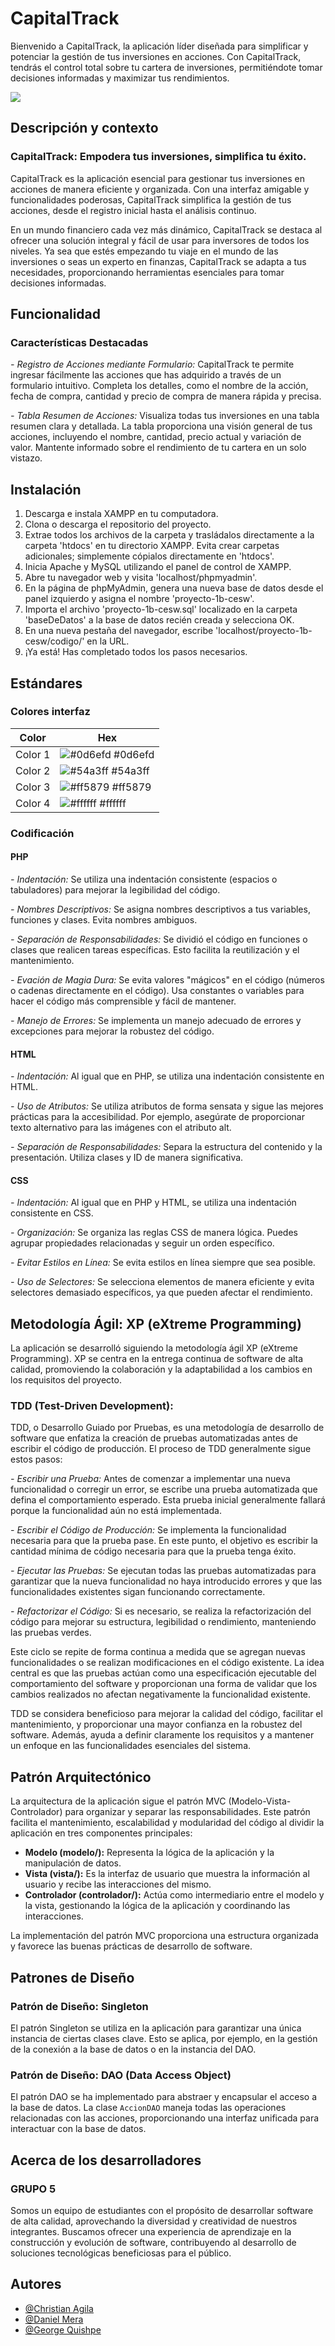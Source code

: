 # CapitalTrack

Bienvenido a CapitalTrack, la aplicación líder diseñada para simplificar y potenciar la gestión de tus inversiones en acciones. Con CapitalTrack, tendrás el control total sobre tu cartera de inversiones, permitiéndote tomar decisiones informadas y maximizar tus rendimientos.

![](http://imgfz.com/i/WiGRoYb.png)

## Descripción y contexto
### CapitalTrack: Empodera tus inversiones, simplifica tu éxito.
CapitalTrack es la aplicación esencial para gestionar tus inversiones en acciones de manera eficiente y organizada. Con una interfaz amigable y funcionalidades poderosas, CapitalTrack simplifica la gestión de tus acciones, desde el registro inicial hasta el análisis continuo.

En un mundo financiero cada vez más dinámico, CapitalTrack se destaca al ofrecer una solución integral y fácil de usar para inversores de todos los niveles. Ya sea que estés empezando tu viaje en el mundo de las inversiones o seas un experto en finanzas, CapitalTrack se adapta a tus necesidades, proporcionando herramientas esenciales para tomar decisiones informadas.


## Funcionalidad
### Características Destacadas

*- Registro de Acciones mediante Formulario:*
CapitalTrack te permite ingresar fácilmente las acciones que has adquirido a través de un formulario intuitivo. Completa los detalles, como el nombre de la acción, fecha de compra, cantidad y precio de compra de manera rápida y precisa.

*- Tabla Resumen de Acciones:*
Visualiza todas tus inversiones en una tabla resumen clara y detallada. La tabla proporciona una visión general de tus acciones, incluyendo el nombre, cantidad, precio actual y variación de valor. Mantente informado sobre el rendimiento de tu cartera en un solo vistazo.

## Instalación
1. Descarga e instala XAMPP en tu computadora.
2. Clona o descarga el repositorio del proyecto.
3. Extrae todos los archivos de la carpeta y trasládalos directamente a la carpeta 'htdocs' en tu directorio XAMPP. Evita crear carpetas adicionales; simplemente cópialos directamente en 'htdocs'.
4. Inicia Apache y MySQL utilizando el panel de control de XAMPP.
5. Abre tu navegador web y visita 'localhost/phpmyadmin'.
6. En la página de phpMyAdmin, genera una nueva base de datos desde el panel izquierdo y asigna el nombre 'proyecto-1b-cesw'.
7. Importa el archivo 'proyecto-1b-cesw.sql' localizado en la carpeta 'baseDeDatos' a la base de datos recién creada y selecciona OK.
8. En una nueva pestaña del navegador, escribe 'localhost/proyecto-1b-cesw/codigo/' en la URL.
9. ¡Ya está! Has completado todos los pasos necesarios.

## Estándares
### Colores interfaz

| Color             | Hex                                                                |
| ----------------- | ------------------------------------------------------------------ |
| Color 1 | ![#0d6efd](https://via.placeholder.com/10/0d6efd?text=+) #0d6efd |
| Color 2 | ![#54a3ff](https://via.placeholder.com/10/54a3ff?text=+) #54a3ff |
| Color 3 | ![#ff5879](https://via.placeholder.com/10/ff5879?text=+) #ff5879 |
| Color 4 | ![#ffffff](https://via.placeholder.com/10/ffffff?text=+) #ffffff |

### Codificación 
#### PHP
*- Indentación:*
Se utiliza una indentación consistente (espacios o tabuladores) para mejorar la legibilidad del código.

*- Nombres Descriptivos:*
Se  asigna nombres descriptivos a tus variables, funciones y clases. Evita nombres ambiguos.

*- Separación de Responsabilidades:*
Se dividió el código en funciones o clases que realicen tareas específicas. Esto facilita la reutilización y el mantenimiento.

*- Evación de Magia Dura:*
Se evita valores "mágicos" en el código (números o cadenas directamente en el código). Usa constantes o variables para hacer el código más comprensible y fácil de mantener.

*- Manejo de Errores:*
Se implementa un manejo adecuado de errores y excepciones para mejorar la robustez del código.

#### HTML
*- Indentación:*
Al igual que en PHP, se utiliza una indentación consistente en HTML.

*- Uso de Atributos:*
Se utiliza atributos de forma sensata y sigue las mejores prácticas para la accesibilidad. Por ejemplo, asegúrate de proporcionar texto alternativo para las imágenes con el atributo alt.

*- Separación de Responsabilidades:*
Separa la estructura del contenido y la presentación. Utiliza clases y ID de manera significativa.

#### CSS
*- Indentación:*
Al igual que en PHP y HTML, se utiliza una indentación consistente en CSS.

*- Organización:*
Se organiza las reglas CSS de manera lógica. Puedes agrupar propiedades relacionadas y seguir un orden específico.

*- Evitar Estilos en Línea:*
Se evita estilos en línea siempre que sea posible.

*- Uso de Selectores:*
Se selecciona elementos de manera eficiente y evita selectores demasiado específicos, ya que pueden afectar el rendimiento.

## Metodología Ágil: XP (eXtreme Programming)

La aplicación se desarrolló siguiendo la metodología ágil XP (eXtreme Programming). XP se centra en la entrega continua de software de alta calidad, promoviendo la colaboración y la adaptabilidad a los cambios en los requisitos del proyecto.

### TDD (Test-Driven Development):

TDD, o Desarrollo Guiado por Pruebas, es una metodología de desarrollo de software que enfatiza la creación de pruebas automatizadas antes de escribir el código de producción. El proceso de TDD generalmente sigue estos pasos:

*- Escribir una Prueba:* Antes de comenzar a implementar una nueva funcionalidad o corregir un error, se escribe una prueba automatizada que defina el comportamiento esperado. Esta prueba inicial generalmente fallará porque la funcionalidad aún no está implementada.

*- Escribir el Código de Producción:* Se implementa la funcionalidad necesaria para que la prueba pase. En este punto, el objetivo es escribir la cantidad mínima de código necesaria para que la prueba tenga éxito.

*- Ejecutar las Pruebas:* Se ejecutan todas las pruebas automatizadas para garantizar que la nueva funcionalidad no haya introducido errores y que las funcionalidades existentes sigan funcionando correctamente.

*- Refactorizar el Código:* Si es necesario, se realiza la refactorización del código para mejorar su estructura, legibilidad o rendimiento, manteniendo las pruebas verdes.

Este ciclo se repite de forma continua a medida que se agregan nuevas funcionalidades o se realizan modificaciones en el código existente. La idea central es que las pruebas actúan como una especificación ejecutable del comportamiento del software y proporcionan una forma de validar que los cambios realizados no afectan negativamente la funcionalidad existente.

TDD se considera beneficioso para mejorar la calidad del código, facilitar el mantenimiento, y proporcionar una mayor confianza en la robustez del software. Además, ayuda a definir claramente los requisitos y a mantener un enfoque en las funcionalidades esenciales del sistema.

## Patrón Arquitectónico
La arquitectura de la aplicación sigue el patrón MVC (Modelo-Vista-Controlador) para organizar y separar las responsabilidades. Este patrón facilita el mantenimiento, escalabilidad y modularidad del código al dividir la aplicación en tres componentes principales:

- **Modelo (modelo/):** Representa la lógica de la aplicación y la manipulación de datos.
- **Vista (vista/):** Es la interfaz de usuario que muestra la información al usuario y recibe las interacciones del mismo.
- **Controlador (controlador/):** Actúa como intermediario entre el modelo y la vista, gestionando la lógica de la aplicación y coordinando las interacciones.

La implementación del patrón MVC proporciona una estructura organizada y favorece las buenas prácticas de desarrollo de software.


## Patrones de Diseño
### Patrón de Diseño: Singleton

El patrón Singleton se utiliza en la aplicación para garantizar una única instancia de ciertas clases clave. Esto se aplica, por ejemplo, en la gestión de la conexión a la base de datos o en la instancia del DAO.

### Patrón de Diseño: DAO (Data Access Object)

El patrón DAO se ha implementado para abstraer y encapsular el acceso a la base de datos. La clase `AccionDAO` maneja todas las operaciones relacionadas con las acciones, proporcionando una interfaz unificada para interactuar con la base de datos.


## Acerca de los desarrolladores
### GRUPO 5

Somos un equipo de estudiantes con el propósito de desarrollar software de alta calidad, aprovechando la diversidad y creatividad de nuestros integrantes. Buscamos ofrecer una experiencia de aprendizaje en la construcción y evolución de software, contribuyendo al desarrollo de soluciones tecnológicas beneficiosas para el público.

## Autores

- [@Christian Agila](https://github.com/drkwv34)
- [@Daniel Mera](https://github.com/DanielMeraV)
- [@George Quishpe](https://github.com/mquishpe)
